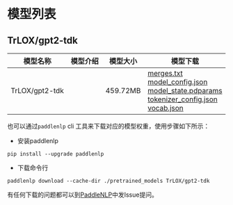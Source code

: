 #  模型列表

## TrLOX/gpt2-tdk

| 模型名称 | 模型介绍 | 模型大小  | 模型下载 |
| --- | --- | --- | --- |
|TrLOX/gpt2-tdk|  | 459.72MB | [merges.txt](https://bj.bcebos.com/paddlenlp/models/community/TrLOX/gpt2-tdk/merges.txt)<br>[model_config.json](https://bj.bcebos.com/paddlenlp/models/community/TrLOX/gpt2-tdk/model_config.json)<br>[model_state.pdparams](https://bj.bcebos.com/paddlenlp/models/community/TrLOX/gpt2-tdk/model_state.pdparams)<br>[tokenizer_config.json](https://bj.bcebos.com/paddlenlp/models/community/TrLOX/gpt2-tdk/tokenizer_config.json)<br>[vocab.json](https://bj.bcebos.com/paddlenlp/models/community/TrLOX/gpt2-tdk/vocab.json) |

也可以通过`paddlenlp` cli 工具来下载对应的模型权重，使用步骤如下所示：

* 安装paddlenlp

```shell
pip install --upgrade paddlenlp
```

* 下载命令行

```shell
paddlenlp download --cache-dir ./pretrained_models TrLOX/gpt2-tdk
```

有任何下载的问题都可以到[PaddleNLP](https://github.com/PaddlePaddle/PaddleNLP)中发Issue提问。